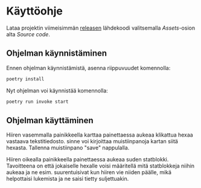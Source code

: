 # Käyttöohje

Lataa projektin viimeisimmän [releasen](https://github.com/kaariroo/ot-harjoitustyo/releases/tag/viikko_5) lähdekoodi valitsemalla _Assets_-osion alta _Source code_.

## Ohjelman käynnistäminen

Ennen ohjelman käynnistämistä, asenna riippuvuudet komennolla:

```bash
poetry install
```

Nyt ohjelman voi käynnistää komennolla:

```bash
poetry run invoke start
```
## Ohjelman käyttäminen

Hiiren vasemmalla painikkeella karttaa painettaessa aukeaa klikattua hexaa
vastaava tekstitiedosto. sinne voi kirjoittaa muistiinpanoja kartan siitä
hexasta. Tallenna muistiinpano "save" nappulalla.

Hiiren oikealla painikkeella painettaessa aukeaa suden statblokki. 
Tavoitteena on että jokaiselle hexalle voisi määritellä mitä statblokkeja
niihin aukeaa ja ne esim. suurentuisivat kun hiiren vie niiden päälle, mikä 
helpottaisi lukemista ja ne saisi tietty suljettuakin.
